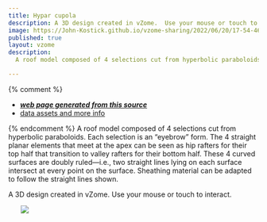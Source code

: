 ```yaml
---
title: Hypar cupola
description: A 3D design created in vZome.  Use your mouse or touch to interact.
image: https://John-Kostick.github.io/vzome-sharing/2022/06/20/17-54-46-Hypar-cupola/Hypar-cupola.png
published: true
layout: vzome
description:
  A roof model composed of 4 selections cut from hyperbolic paraboloids. 

---
```


{% comment %}
 - [***web page generated from this source***](<https://John-Kostick.github.io/vzome-sharing/2022/06/20/Hypar-cupola-17-54-46.html>)
 - [data assets and more info](<https://github.com/John-Kostick/vzome-sharing/tree/main/2022/06/20/17-54-46-Hypar-cupola/>)
 
{% endcomment %}
A roof model composed of 4 selections cut from hyperbolic paraboloids. Each selection is an
“eyebrow” form. The 4 straight planar elements that meet at the apex can be seen as hip
rafters for their top half that transition to valley rafters for their bottom half. These 4 curved
surfaces are doubly ruled—i.e., two straight lines lying on each surface intersect at every point
on the surface. Sheathing material can be adapted to follow the straight lines shown.

A 3D design created in vZome.  Use your mouse or touch to interact.

<vzome-viewer style="width: 87%; height: 60vh; margin: 5%"
      src="https://John-Kostick.github.io/vzome-sharing/2022/06/20/18-45-11-Hypar-cupola-2/Hypar-cupola-2.vZome" >
 <img src="https://John-Kostick.github.io/vzome-sharing/2022/06/20/18-45-11-Hypar-cupola-2/Hypar-cupola-2.png" />
</vzome-viewer>
